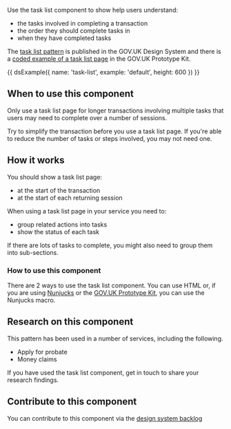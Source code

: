 Use the task list component to show help users understand:

- the tasks involved in completing a transaction
- the order they should complete tasks in
- when they have completed tasks

The [task list pattern](https://design-system.service.gov.uk/patterns/task-list-pages/) is published in the GOV.UK Design System and there is a [coded example of a task list page](https://govuk-prototype-kit.herokuapp.com/docs/templates/task-list) in the GOV.UK Prototype Kit.

{{ dsExample({
  name: 'task-list',
  example: 'default',
  height: 600
}) }}

## When to use this component

Only use a task list page for longer transactions involving multiple tasks that users may need to complete over a number of sessions.

Try to simplify the transaction before you use a task list page. If you're able to reduce the number of tasks or steps involved, you may not need one.

## How it works

You should show a task list page:

- at the start of the transaction
- at the start of each returning session

When using a task list page in your service you need to:

- group related actions into tasks
- show the status of each task

If there are lots of tasks to complete, you might also need to group them into sub-sections.

### How to use this component

There are 2 ways to use the task list component. You can use HTML or, if you are using [Nunjucks](https://mozilla.github.io/nunjucks/) or the [GOV.UK Prototype Kit](https://govuk-prototype-kit.herokuapp.com/), you can use the Nunjucks macro.


## Research on this component

This pattern has been used in a number of services, including the following.

- Apply for probate
- Money claims

If you have used the task list component, get in touch to share your research findings.

## Contribute to this component

You can contribute to this component via the [design system backlog](https://github.com/skillsfundingagency/das-design-system/issues/54)
